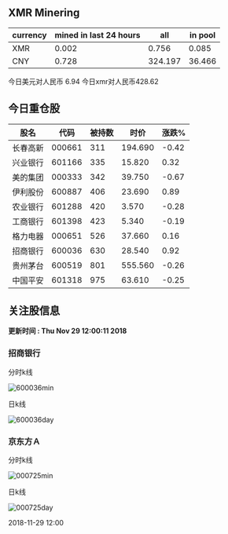 ## XMR Minering

|currency|mined in last 24 hours|all|in pool|
|---|---|---|---|
|XMR|0.002|0.756|0.085|
|CNY|0.728|324.197|36.466|

今日美元对人民币 6.94	今日xmr对人民币428.62


## 今日重仓股 

|股名|代码|被持数|时价|涨跌%|
|---|---|---|---|---|
|长春高新|000661|311|194.690|-0.42|
|兴业银行|601166|335|15.820|0.32|
|美的集团|000333|342|39.750|-0.67|
|伊利股份|600887|406|23.690|0.89|
|农业银行|601288|420|3.570|-0.28|
|工商银行|601398|423|5.340|-0.19|
|格力电器|000651|526|37.660|0.16|
|招商银行|600036|630|28.540|0.92|
|贵州茅台|600519|801|555.560|-0.26|
|中国平安|601318|975|63.610|-0.25|

## 关注股信息
**更新时间 : Thu Nov 29 12:00:11 2018**
### 招商银行 
分时k线

![600036min](http://image.sinajs.cn/newchart/min/n/sh600036.gif)

日k线

![600036day](http://image.sinajs.cn/newchart/daily/n/sh600036.gif)

### 京东方Ａ 
分时k线

![000725min](http://image.sinajs.cn/newchart/min/n/sz000725.gif)

日k线

![000725day](http://image.sinajs.cn/newchart/daily/n/sz000725.gif)

2018-11-29 12:00